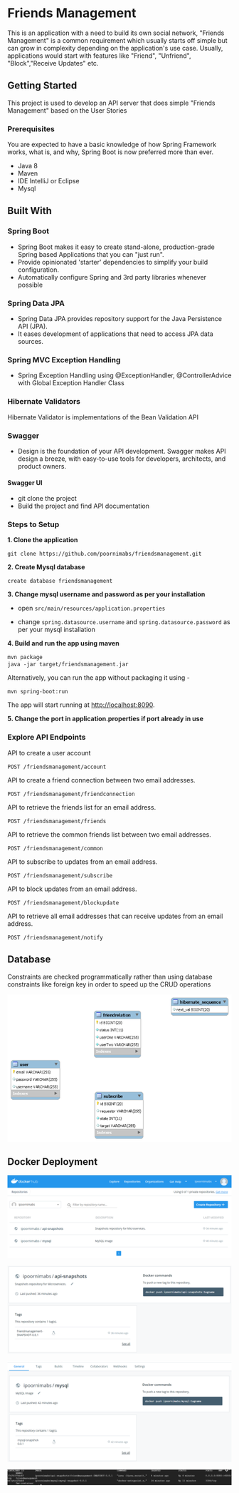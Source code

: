 
# Friends Management

This is an application with a need to build its own social network, "Friends Management" is a common requirement 
which usually starts off simple but can grow in complexity depending on the application's use case.
Usually, applications would start with features like "Friend", "Unfriend", "Block","Receive Updates" etc.

## Getting Started

This project is used to develop an API server that does simple "Friends Management" based on the User Stories

### Prerequisites

You are expected to have a basic knowledge of how Spring Framework works, what is, and why, Spring Boot is now preferred more than ever.

* Java 8
* Maven
* IDE IntelliJ or Eclipse
* Mysql

## Built With

### Spring Boot
* Spring Boot makes it easy to create stand-alone, production-grade Spring based Applications that you can "just run".
* Provide opinionated 'starter' dependencies to simplify your build configuration. 
* Automatically configure Spring and 3rd party libraries whenever possible

### Spring Data JPA
* Spring Data JPA provides repository support for the Java Persistence API (JPA). 
* It eases development of applications that need to access JPA data sources.

### Spring MVC Exception Handling
*  Spring Exception Handling using @ExceptionHandler, @ControllerAdvice with Global Exception Handler Class

### Hibernate Validators
Hibernate Validator is implementations of the Bean Validation API

### Swagger
* Design is the foundation of your API development. Swagger makes API design a breeze,
 with easy-to-use tools for developers, architects, and product owners.
 #### Swagger UI
 * git clone the project 
 * Build the project and find API documentation 

### Steps to Setup

**1. Clone the application**

```
git clone https://github.com/poornimabs/friendsmanagement.git
```

**2. Create Mysql database**

```
create database friendsmanagement
```

**3. Change mysql username and password as per your installation**

+ open `src/main/resources/application.properties`

+ change `spring.datasource.username` and `spring.datasource.password` as per your mysql installation

**4. Build and run the app using maven**

```
mvn package
java -jar target/friendsmanagement.jar
```

Alternatively, you can run the app without packaging it using -

```
mvn spring-boot:run
```

The app will start running at <http://localhost:8090>.

**5. Change the port in application.properties if port already in use**

### Explore API Endpoints

API to create a user account 
```
POST /friendsmanagement/account
```
API to create a friend connection between two email addresses.
```
POST /friendsmanagement/friendconnection
```
    
API to retrieve the friends list for an email address.    
```
POST /friendsmanagement/friends
```
    
API to retrieve the common friends list between two email addresses.  
```
POST /friendsmanagement/common
``` 

API to subscribe to updates from an email address. 
```
POST /friendsmanagement/subscribe
``` 

API to block updates from an email address.  
```
POST /friendsmanagement/blockupdate
```  

API to retrieve all email addresses that can receive updates from an email address.   
```
POST /friendsmanagement/notify
```  
    
    
## Database

Constraints are checked programmatically rather than using database constraints 
like foreign key in order to speed up the CRUD operations

![DB ER Diagram](https://github.com/poornimabs/friendsmanagement//blob/master/DB_DESIGN.png)

## Docker Deployment

![Repositories](https://github.com/poornimabs/friendsmanagement//blob/master/Repositories_Docker.PNG)

![API Repository](https://github.com/poornimabs/friendsmanagement//blob/master/API_repository.PNG)

![MySQL Repository](https://github.com/poornimabs/friendsmanagement//blob/master/MYSql_repository.PNG)

![Containers](https://github.com/poornimabs/friendsmanagement//blob/master/DockerContainers.PNG)







